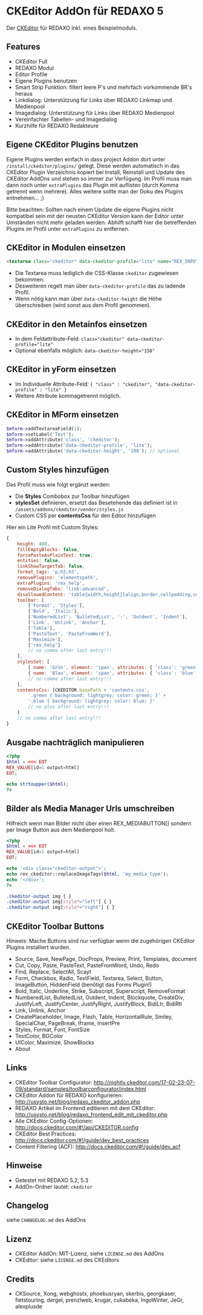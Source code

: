 CKEditor AddOn für REDAXO 5
===========================

Der [CKEditor](http://ckeditor.com/) für REDAXO inkl. eines Beispielmoduls.

Features
--------

* CKEditor Full
* REDAXO Modul
* Editor Profile
* Eigene Plugins benutzen
* Smart Strip Funktion: filtert leere P's und mehrfach vorkommende BR's heraus
* Linkdialog: Unterstützung für Links über REDAXO Linkmap und Medienpool
* Imagedialog: Unterstützung für Links über REDAXO Medienpool
* Vereinfachter Tabellen- und Imagedialog
* Kurzhilfe für REDAXO Redakteure

Eigene CKEditor Plugins benutzen
--------------------------------

Eigene Plugins werden einfach in dass project Addon dort unter `/install/ckeditor/plugins/` gelegt. Diese werden automatisch in das CKEditor Plugin Verzeichnis kopiert bei Install, Reinstall und Update des CKEditor AddOns und stehen so immer zur Verfügung. Im Profil muss man dann noch unter `extraPlugins` das Plugin mit auflisten (durch Komma getrennt wenn mehrere). Alles weitere sollte man der Doku des Plugins entnehmen... ;) 

Bitte beachten: Sollten nach einem Update die eigene Plugins nicht kompatibel sein mit der neusten CKEditor Version kann der Editor unter Umständen nicht mehr geladen werden. Abhilft schafft hier die betreffenden Plugins im Profil unter `extraPlugins` zu entfernen.

CKEditor in Modulen einsetzen
------------------------------

```html
<textarea class="ckeditor" data-ckeditor-profile="lite" name="REX_INPUT_VALUE[1]">REX_VALUE[1]</textarea>
```

* Die Textarea muss lediglich die CSS-Klasse `ckeditor` zugewiesen bekommen. 
* Desweiteren regelt man über `data-ckeditor-profile` das zu ladende Profil. 
* Wenn nötig kann man über `data-ckeditor-height` die Höhe überschreiben (wird sonst aus dem Profil genommen).

CKEditor in den Metainfos einsetzen
-----------------------------------

* In dem Feldattribute-Feld: `class="ckeditor" data-ckeditor-profile="lite"`
* Optional ebenfalls möglich: `data-ckeditor-height="150"`

CKEditor in yForm einsetzen
---------------------------

* Im Individuelle Attribute-Feld: `{ "class" : "ckeditor", "data-ckeditor-profile" : "lite" }`
* Weitere Attribute kommagetrennt möglich.

CKEditor in MForm einsetzen
---------------------------

```php
$mform->addTextareaField(1); 
$mform->setLabel('Text');
$mform->addAttribute('class', 'ckeditor');
$mform->addAttribute('data-ckeditor-profile', 'lite');
$mform->addAttribute('data-ckeditor-height', '200'); // optional
```

Custom Styles hinzufügen
------------------------

Das Profil muss wie folgt ergänzt werden:

* Die __Styles__ Combobox zur Toolbar hinzufügen
* __stylesSet__ definieren, ersetzt das Besetehende das definiert ist in `/assets/addons/ckeditor/vendor/styles.js`
* Custom CSS per __contentsCss__ für den Editor hinzufügen

Hier ein Lite Profil mit Custom Styles:

```javascript
{
    height: 400,
    fillEmptyBlocks: false,
    forcePasteAsPlainText: true,
    entities: false,
    linkShowTargetTab: false,
    format_tags: 'p;h2;h3',
    removePlugins: 'elementspath',
    extraPlugins: 'rex_help',
    removeDialogTabs: 'link:advanced',
    disallowedContent: 'table{width,height}[align,border,cellpadding,cellspacing,summary];caption;',
    toolbar: [
        ['Format', 'Styles'],
        ['Bold', 'Italic'],
        ['NumberedList', 'BulletedList', '-', 'Outdent', 'Indent'],
        ['Link', 'Unlink', 'Anchor'],
        ['Table'],
        ['PasteText', 'PasteFromWord'],
        ['Maximize'],
        ['rex_help']
        // no comma after last entry!!!
    ],
    stylesSet: [
        { name: 'Grün', element: 'span', attributes: { 'class': 'green' } },
        { name: 'Blau', element: 'span', attributes: { 'class': 'blue' } }
        // no comma after last entry!!!
    ],    
    contentsCss: [CKEDITOR.basePath + 'contents.css', 
        '.green { background: lightgrey; color: green; }' +
        '.blue { background: lightgrey; color: blue; }'
        // no plus after last entry!!!
    ]
    // no comma after last entry!!!
}
```

Ausgabe nachträglich manipulieren
---------------------------------

```php
<?php
$html = <<< EOT
REX_VALUE[id=1 output=html]
EOT;

echo strtoupper($html);
?>
```

Bilder als Media Manager Urls umschreiben 
-----------------------------------------

Hilfreich wenn man Bilder nicht über einen REX_MEDIABUTTON[] sondern per Image Button aus dem Medienpool holt.

```php
<?php
$html = <<< EOT
REX_VALUE[id=1 output=html]
EOT;

echo '<div class="ckeditor-output">';
echo rex_ckeditor::replaceImageTags($html, 'my_media_type');
echo '</div>';
?>
```

```css
.ckeditor-output img { } 
.ckeditor-output img[style*="left"] { }
.ckeditor-output img[style*="right"] { }
```

CKEditor Toolbar Buttons
------------------------

Hinweis: Mache Buttons sind nur verfügbar wenn die zugehörigen CKEditor Plugins installiert wurden.

* Source, Save, NewPage, DocProps, Preview, Print, Templates, document
* Cut, Copy, Paste, PasteText, PasteFromWord, Undo, Redo
* Find, Replace, SelectAll, Scayt
* Form, Checkbox, Radio, TextField, Textarea, Select, Button, ImageButton, HiddenField (benötigt das Forms Plugin!)
* Bold, Italic, Underline, Strike, Subscript, Superscript, RemoveFormat
* NumberedList, BulletedList, Outdent, Indent, Blockquote, CreateDiv, JustifyLeft, JustifyCenter, JustifyRight, JustifyBlock, BidiLtr, BidiRtl
* Link, Unlink, Anchor
* CreatePlaceholder, Image, Flash, Table, HorizontalRule, Smiley, SpecialChar, PageBreak, Iframe, InsertPre
* Styles, Format, Font, FontSize
* TextColor, BGColor
* UIColor, Maximize, ShowBlocks
* About

Links
-----

* CKEditor Toolbar Configurator: http://nightly.ckeditor.com/17-02-23-07-09/standard/samples/toolbarconfigurator/index.html
* CKEditor Addon für REDAXO konfigurieren: http://usysto.net/blog/redaxo_ckeditor_addon.php
* REDAXO Artikel im Frontend editieren mit dem CKEditor: http://usysto.net/blog/redaxo_frontend_edit_mit_ckeditor.php
* Alle CKEditor Config-Optionen: http://docs.ckeditor.com/#!/api/CKEDITOR.config
* CKEditor Best Practices: http://docs.ckeditor.com/#!/guide/dev_best_practices
* Content Filtering (ACF): http://docs.ckeditor.com/#!/guide/dev_acf

Hinweise
--------

* Getestet mit REDAXO 5.2, 5.3
* AddOn-Ordner lautet: `ckeditor`

Changelog
---------

siehe `CHANGELOG.md` des AddOns

Lizenz
------

* CKEditor AddOn: MIT-Lizenz, siehe `LICENSE.md` des AddOns
* CKEditor: siehe `LICENSE.md` des CKEditors

Credits
-------

* CKSource, Xong, webghostx, phoebusryan, skerbis, georgkaser, fietstouring, dergel, prenzlweb, krugar, cukabeka, IngoWinter, JeGr, alexplusde

